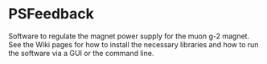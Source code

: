 # PSFeedback
Software to regulate the magnet power supply for the muon g-2 magnet.  
See the Wiki pages for how to install the necessary libraries and how 
to run the software via a GUI or the command line.  
